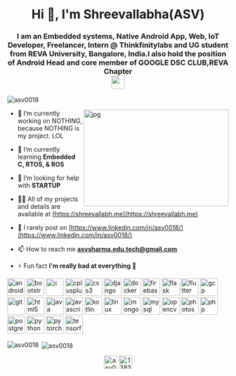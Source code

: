 <h1 align="center">Hi 👋, I'm Shreevallabha<b>(ASV)</b></h1>

<h3 align="center">I am an Embedded systems, Native Android App, Web, IoT Developer, Freelancer, Intern @ Thinkfinitylabs and UG student from REVA University, Bangalore, India.I also hold the position of Android Head and core member of GOOGLE DSC CLUB,REVA Chapter<br><img src="https://emojis.slackmojis.com/emojis/images/1531849430/4246/blob-sunglasses.gif?1531849430" width="30"/></h3>

<p align="left"> <img src="https://komarev.com/ghpvc/?username=asv0018" alt="asv0018"&label=PROFILE+VIEWS /> </p>
<img align="right" alt="jpg" height="220dp" width="330dp" src="https://cdn.mos.cms.futurecdn.net/AcsWrxvSjXZnAyH6mtp9Wb.jpg" />

- 🔭 I’m currently working on NOTHING, because NOTHING is my project. LOL

- 🌱 I’m currently learning **Embedded C, RTOS, & ROS**

- 🤝 I’m looking for help with **STARTUP**

- 👨‍💻 All of my projects and details are available at [https://shreevallabh.me](https://shreevallabh.me)

- 📝 I rarely post on [https://www.linkedin.com/in/asv0018/](https://www.linkedin.com/in/asv0018/)

- 📫 How to reach me **asvsharma.edu.tech@gmail.com**

- ⚡ Fun fact **I'm really bad at everything 🏯**

<p align="left"><img src="https://devicons.github.io/devicon/devicon.git/icons/android/android-original-wordmark.svg" alt="android" width="40" height="40"/> <img src="https://devicons.github.io/devicon/devicon.git/icons/bootstrap/bootstrap-plain.svg" alt="bootstrap" width="40" height="40"/> <img src="https://devicons.github.io/devicon/devicon.git/icons/c/c-original.svg" alt="c" width="40" height="40"/> <img src="https://devicons.github.io/devicon/devicon.git/icons/cplusplus/cplusplus-original.svg" alt="cplusplus" width="40" height="40"/> <img src="https://devicons.github.io/devicon/devicon.git/icons/css3/css3-original-wordmark.svg" alt="css3" width="40" height="40"/> <img src="https://devicons.github.io/devicon/devicon.git/icons/django/django-original.svg" alt="django" width="40" height="40"/> <img src="https://devicons.github.io/devicon/devicon.git/icons/docker/docker-original-wordmark.svg" alt="docker" width="40" height="40"/> <img src="https://www.vectorlogo.zone/logos/firebase/firebase-icon.svg" alt="firebase" width="40" height="40"/> <img src="https://www.vectorlogo.zone/logos/pocoo_flask/pocoo_flask-icon.svg" alt="flask" width="40" height="40"/> <img src="https://www.vectorlogo.zone/logos/flutterio/flutterio-icon.svg" alt="flutter" width="40" height="40"/> <img src="https://www.vectorlogo.zone/logos/google_cloud/google_cloud-icon.svg" alt="gcp" width="40" height="40"/> <img src="https://www.vectorlogo.zone/logos/git-scm/git-scm-icon.svg" alt="git" width="40" height="40"/> <img src="https://devicons.github.io/devicon/devicon.git/icons/html5/html5-original-wordmark.svg" alt="html5" width="40" height="40"/> <img src="https://devicons.github.io/devicon/devicon.git/icons/java/java-original-wordmark.svg" alt="java" width="40" height="40"/> <img src="https://devicons.github.io/devicon/devicon.git/icons/javascript/javascript-original.svg" alt="javascript" width="40" height="40"/> <img src="https://www.vectorlogo.zone/logos/kotlinlang/kotlinlang-icon.svg" alt="kotlin" width="40" height="40"/> <img src="https://devicons.github.io/devicon/devicon.git/icons/linux/linux-original.svg" alt="linux" width="40" height="40"/> <img src="https://devicons.github.io/devicon/devicon.git/icons/mongodb/mongodb-original-wordmark.svg" alt="mongodb" width="40" height="40"/> <img src="https://devicons.github.io/devicon/devicon.git/icons/mysql/mysql-original-wordmark.svg" alt="mysql" width="40" height="40"/> <img src="https://www.vectorlogo.zone/logos/opencv/opencv-icon.svg" alt="opencv" width="40" height="40"/> <img src="https://devicons.github.io/devicon/devicon.git/icons/photoshop/photoshop-plain.svg" alt="photoshop" width="40" height="40"/> <img src="https://devicons.github.io/devicon/devicon.git/icons/php/php-original.svg" alt="php" width="40" height="40"/> <img src="https://devicons.github.io/devicon/devicon.git/icons/postgresql/postgresql-original-wordmark.svg" alt="postgresql" width="40" height="40"/> <img src="https://devicons.github.io/devicon/devicon.git/icons/python/python-original.svg" alt="python" width="40" height="40"/> <img src="https://www.vectorlogo.zone/logos/pytorch/pytorch-icon.svg" alt="pytorch" width="40" height="40"/> <img src="https://www.vectorlogo.zone/logos/tensorflow/tensorflow-icon.svg" alt="tensorflow" width="40" height="40"/></p><p><img align="left" src="https://github-readme-stats.vercel.app/api/top-langs/?username=asv0018&layout=compact&hide=html" alt="asv0018" /></p>

<p>&nbsp;<img align="center" src="https://github-readme-stats.vercel.app/api?username=asv0018&show_icons=true" alt="asv0018" /></p>

<p align="center">
<a href="https://linkedin.com/in/asv0018" target="blank"><img align="center" src="https://cdn.jsdelivr.net/npm/simple-icons@3.0.1/icons/linkedin.svg" alt="asv0018" height="30" width="30" /></a>
<a href="https://www.instagram.com/asv_thunderman/" target="blank"><img align="center" src="https://cdn.jsdelivr.net/npm/simple-icons@3.0.1/icons/instagram.svg" alt="13833255/asv_thunderman" height="30" width="30" /></a>
</p>
